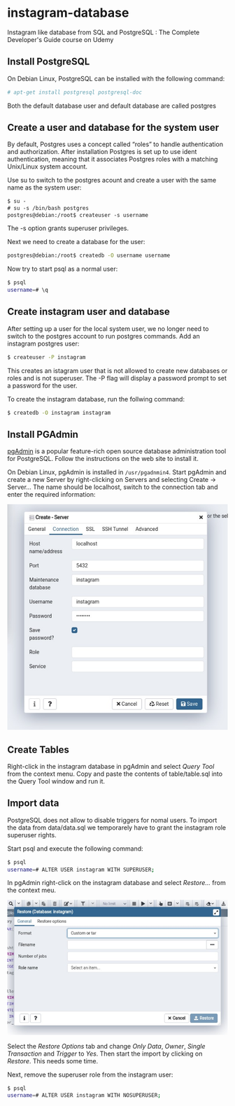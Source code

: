 # instagram-database
Instagram like database from SQL and PostgreSQL : The Complete Developer's Guide course on Udemy

## Install PostgreSQL

On Debian Linux, PostgreSQL can be installed with the following command:

```bash
# apt-get install postgresql postgresql-doc
```

Both the default database user and default database are called postgres

## Create a user and database for the system user

By default, Postgres uses a concept called “roles” to handle authentication and authorization.
After installation Postgres is set up to use ident authentication, meaning that it associates Postgres roles with a matching Unix/Linux system account.

Use su to switch to the postgres acount and create a user with the same name as the system user:

```
$ su -
# su -s /bin/bash postgres
postgres@debian:/root$ createuser -s username
```
The -s option grants superuser privileges.

Next we need to create a database for the user:

```bash
postgres@debian:/root$ createdb -O username username
```

Now try to start psql as a normal user:

```bash
$ psql
username=# \q
```

## Create instagram user and database

After setting up a user for the local system user, we no longer need to switch to the postgres account to run postgres commands.
Add an instagram postgres user:

```bash
$ createuser -P instagram
```

This creates an istagram user that is not allowed to create new databases or roles and is not superuser. The -P flag will display a password prompt to set a password for the user.

To create the instagram database, run the follwing command:

```bash
$ createdb -O instagram instagram 
```
## Install PGAdmin

[pgAdmin](https://www.pgadmin.org/) is a popular feature-rich open source database administration tool for PostgreSQL. 
Follow the instructions on the web site to install it.

On Debian Linux, pgAdmin is installed in `/usr/pgadnmin4`. Start pgAdmin and create a new Server by right-clicking on Servers and selecting Create -> Server...
The name should be localhost, switch to the connection tab and enter the required information:

![Database Connection](screenshots/connection.jpg)

## Create Tables

Right-click in the instagram database in pgAdmin and select *Query Tool* from the context menu. Copy and paste the contents of table/table.sql into the Query Tool window and run it.

## Import data

PostgreSQL does not allow to disable triggers for nomal users. To import the data from data/data.sql we temporarely have to grant the instagram role superuser rights.

Start psql and execute the following command:

```bash
$ psql
username=# ALTER USER instagram WITH SUPERUSER;
```

In pgAdmin right-click on the instagram database and select *Restore...* from the context meu.

![Restore Dialog](screenshots/restore.jpg)

Select the *Restore Options* tab and change *Only Data*, *Owner*, *Single Transaction* and *Trigger* to *Yes*. Then start the import by clicking on *Restore*. This needs some time.

Next, remove the superuser role from the instagram user:


```bash
$ psql
username=# ALTER USER instagram WITH NOSUPERUSER;
```
